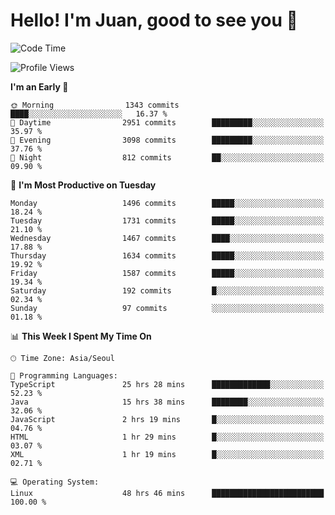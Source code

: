 # Hello! I'm Juan, good to see you 👋

<!--
**Y-k-Y/Y-k-Y** is a ✨ _special_ ✨ repository because its `README.md` (this file) appears on your GitHub profile.

Here are some ideas to get you started:

- 🔭 I’m currently working on ...
- 🌱 I’m currently learning ...
- 👯 I’m looking to collaborate on ...
- 🤔 I’m looking for help with ...
- 💬 Ask me about ...
- 📫 How to reach me: ...
- 😄 Pronouns: ...
- ⚡ Fun fact: ...
-->
<!--
![Profile views](https://gpvc.arturio.dev/Y-k-Y)

[![Omid Nikrah StackOverflow](https://github-readme-stackoverflow.vercel.app/?userID=9517076)](https://stackoverflow.com/users/9517076/i-have-10-fingers)
-->

<!--START_SECTION:waka-->
![Code Time](http://img.shields.io/badge/Code%20Time-1%2C249%20hrs%2059%20mins-blue)

![Profile Views](http://img.shields.io/badge/Profile%20Views-0-blue)

**I'm an Early 🐤** 

```text
🌞 Morning                1343 commits        ████░░░░░░░░░░░░░░░░░░░░░   16.37 % 
🌆 Daytime                2951 commits        █████████░░░░░░░░░░░░░░░░   35.97 % 
🌃 Evening                3098 commits        █████████░░░░░░░░░░░░░░░░   37.76 % 
🌙 Night                  812 commits         ██░░░░░░░░░░░░░░░░░░░░░░░   09.90 % 
```
📅 **I'm Most Productive on Tuesday** 

```text
Monday                   1496 commits        █████░░░░░░░░░░░░░░░░░░░░   18.24 % 
Tuesday                  1731 commits        █████░░░░░░░░░░░░░░░░░░░░   21.10 % 
Wednesday                1467 commits        ████░░░░░░░░░░░░░░░░░░░░░   17.88 % 
Thursday                 1634 commits        █████░░░░░░░░░░░░░░░░░░░░   19.92 % 
Friday                   1587 commits        █████░░░░░░░░░░░░░░░░░░░░   19.34 % 
Saturday                 192 commits         █░░░░░░░░░░░░░░░░░░░░░░░░   02.34 % 
Sunday                   97 commits          ░░░░░░░░░░░░░░░░░░░░░░░░░   01.18 % 
```


📊 **This Week I Spent My Time On** 

```text
🕑︎ Time Zone: Asia/Seoul

💬 Programming Languages: 
TypeScript               25 hrs 28 mins      █████████████░░░░░░░░░░░░   52.23 % 
Java                     15 hrs 38 mins      ████████░░░░░░░░░░░░░░░░░   32.06 % 
JavaScript               2 hrs 19 mins       █░░░░░░░░░░░░░░░░░░░░░░░░   04.76 % 
HTML                     1 hr 29 mins        █░░░░░░░░░░░░░░░░░░░░░░░░   03.07 % 
XML                      1 hr 19 mins        █░░░░░░░░░░░░░░░░░░░░░░░░   02.71 % 

💻 Operating System: 
Linux                    48 hrs 46 mins      █████████████████████████   100.00 % 
```


<!--END_SECTION:waka-->
